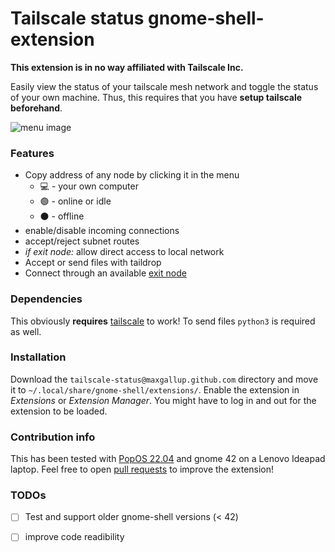# Tailscale status gnome-shell-extension
**This extension is in no way affiliated with Tailscale Inc.**

Easily view the status of your tailscale mesh network and toggle the status of your own machine.
Thus, this requires that you have **setup tailscale beforehand**. 

![menu image](pics/screensho.png)

### Features
* Copy address of any node by clicking it in the menu
    * 💻 - your own computer
    * 🟢 - online or idle
    * ⚫ - offline
* enable/disable incoming connections
* accept/reject subnet routes
* *if exit node:* allow direct access to local network
* Accept or send files with taildrop
* Connect through an available [exit node](https://tailscale.com/kb/1103/exit-nodes/)

### Dependencies
This obviously **requires** [tailscale](https://tailscale.com) to work! To send files `python3` is required as well.

### Installation
Download the `tailscale-status@maxgallup.github.com` directory and move it to `~/.local/share/gnome-shell/extensions/`.
Enable the extension in *Extensions* or *Extension Manager*.
You might have to log in and out for the extension to be loaded.

### Contribution info
This has been tested with [PopOS 22.04](https://pop.system76.com/) and gnome 42 on a Lenovo Ideapad laptop. Feel free to open [pull requests](https://github.com/maxgallup/tailscale-status/pulls) to improve the extension!

### TODOs
- [ ] Test and support older gnome-shell versions (< 42)
- [ ] improve code readibility




